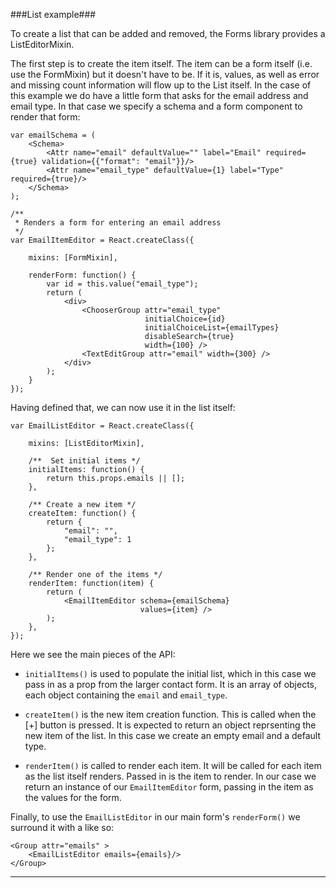 ###List example###

To create a list that can be added and removed, the Forms library provides a ListEditorMixin.

The first step is to create the item itself. The item can be a form itself (i.e. use the FormMixin) but it doesn't have to be. If it is, values, as well as error and missing count information will flow up to the List itself. In the case of this example we do have a little form that asks for the email address and email type. In that case we specify a schema and a form component to render that form:

    var emailSchema = (
        <Schema>
            <Attr name="email" defaultValue="" label="Email" required={true} validation={{"format": "email"}}/>
            <Attr name="email_type" defaultValue={1} label="Type" required={true}/>
        </Schema>
    );

    /**
     * Renders a form for entering an email address
     */
    var EmailItemEditor = React.createClass({

        mixins: [FormMixin],

        renderForm: function() {
            var id = this.value("email_type");
            return (
                <div>
                    <ChooserGroup attr="email_type"
                                  initialChoice={id}
                                  initialChoiceList={emailTypes}
                                  disableSearch={true}
                                  width={100} />
                    <TextEditGroup attr="email" width={300} />
                </div>
            );
        }
    });

Having defined that, we can now use it in the list itself:

    var EmailListEditor = React.createClass({

        mixins: [ListEditorMixin],

        /**  Set initial items */
        initialItems: function() {
            return this.props.emails || [];
        },

        /** Create a new item */
        createItem: function() {
            return {
                "email": "",
                "email_type": 1
            };
        },

        /** Render one of the items */
        renderItem: function(item) {
            return (
                <EmailItemEditor schema={emailSchema}
                                 values={item} />
            );
        },
    });

Here we see the main pieces of the API:

* `initialItems()` is used to populate the initial list, which in this case we pass in as a prop from the larger contact form. It is an array of objects, each object containing the `email` and `email_type`.

* `createItem()` is the new item creation function. This is called when the [+] button is pressed. It is expected to return an object reprsenting the new item of the list. In this case we create an empty email and a default type.

* `renderItem()` is called to render each item. It will be called for each item as the list itself renders. Passed in is the item to render. In our case we return an instance of our `EmailItemEditor` form, passing in the item as the values for the form.

Finally, to use the `EmailListEditor` in our main form's `renderForm()` we surround it with a <Group> like so:

    <Group attr="emails" >
        <EmailListEditor emails={emails}/>
    </Group>

---
